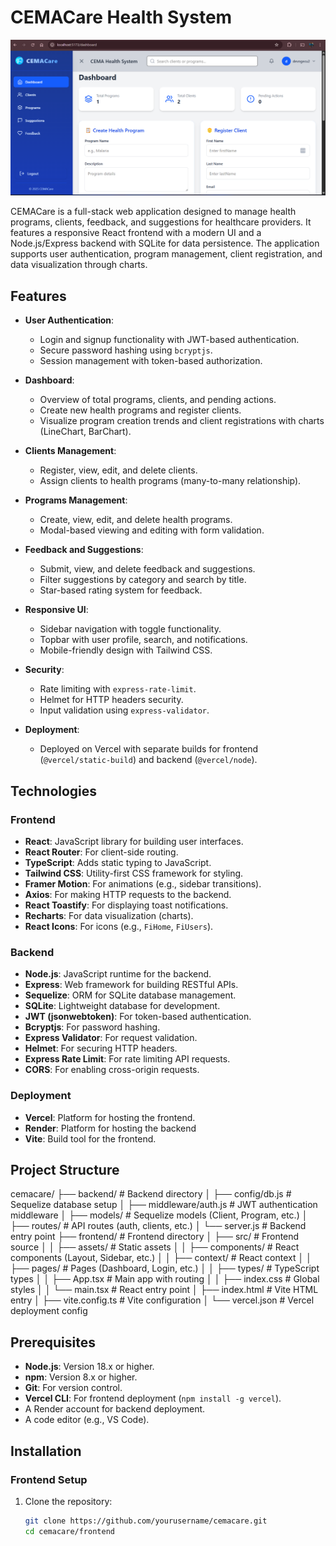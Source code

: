# CEMACare Health System

![alt text](src/assets/dashboard.png)

CEMACare is a full-stack web application designed to manage health programs, clients, feedback, and suggestions for healthcare providers. It features a responsive React frontend with a modern UI and a Node.js/Express backend with SQLite for data persistence. The application supports user authentication, program management, client registration, and data visualization through charts.

## Features

- **User Authentication**:

  - Login and signup functionality with JWT-based authentication.
  - Secure password hashing using `bcryptjs`.
  - Session management with token-based authorization.

- **Dashboard**:
  - Overview of total programs, clients, and pending actions.
  - Create new health programs and register clients.
  - Visualize program creation trends and client registrations with charts (LineChart, BarChart).

- **Clients Management**:
  - Register, view, edit, and delete clients.
  - Assign clients to health programs (many-to-many relationship).

- **Programs Management**:
  - Create, view, edit, and delete health programs.
  - Modal-based viewing and editing with form validation.

- **Feedback and Suggestions**:
  - Submit, view, and delete feedback and suggestions.
  - Filter suggestions by category and search by title.
  - Star-based rating system for feedback.

- **Responsive UI**:
  - Sidebar navigation with toggle functionality.
  - Topbar with user profile, search, and notifications.
  - Mobile-friendly design with Tailwind CSS.

- **Security**:
  - Rate limiting with `express-rate-limit`.
  - Helmet for HTTP headers security.
  - Input validation using `express-validator`.

- **Deployment**:
  - Deployed on Vercel with separate builds for frontend (`@vercel/static-build`) and backend (`@vercel/node`).

## Technologies

### Frontend
- **React**: JavaScript library for building user interfaces.
- **React Router**: For client-side routing.
- **TypeScript**: Adds static typing to JavaScript.
- **Tailwind CSS**: Utility-first CSS framework for styling.
- **Framer Motion**: For animations (e.g., sidebar transitions).
- **Axios**: For making HTTP requests to the backend.
- **React Toastify**: For displaying toast notifications.
- **Recharts**: For data visualization (charts).
- **React Icons**: For icons (e.g., `FiHome`, `FiUsers`).

### Backend
- **Node.js**: JavaScript runtime for the backend.
- **Express**: Web framework for building RESTful APIs.
- **Sequelize**: ORM for SQLite database management.
- **SQLite**: Lightweight database for development.
- **JWT (jsonwebtoken)**: For token-based authentication.
- **Bcryptjs**: For password hashing.
- **Express Validator**: For request validation.
- **Helmet**: For securing HTTP headers.
- **Express Rate Limit**: For rate limiting API requests.
- **CORS**: For enabling cross-origin requests.

### Deployment
- **Vercel**: Platform for hosting the frontend.
- **Render**: Platform for hosting the backend
- **Vite**: Build tool for the frontend.

## Project Structure
cemacare/
├── backend/                # Backend directory
│   ├── config/db.js        # Sequelize database setup
│   ├── middleware/auth.js  # JWT authentication middleware
│   ├── models/             # Sequelize models (Client, Program, etc.)
│   ├── routes/             # API routes (auth, clients, etc.)
│   └── server.js           # Backend entry point
├── frontend/               # Frontend directory
│   ├── src/                # Frontend source
│   │   ├── assets/         # Static assets
│   │   ├── components/     # React components (Layout, Sidebar, etc.)
│   │   ├── context/        # React context
│   │   ├── pages/          # Pages (Dashboard, Login, etc.)
│   │   ├── types/          # TypeScript types
│   │   ├── App.tsx         # Main app with routing
│   │   ├── index.css       # Global styles
│   │   └── main.tsx        # React entry point
│   ├── index.html          # Vite HTML entry
│   ├── vite.config.ts      # Vite configuration
│   └── vercel.json         # Vercel deployment config


## Prerequisites

- **Node.js**: Version 18.x or higher.
- **npm**: Version 8.x or higher.
- **Git**: For version control.
- **Vercel CLI**: For frontend deployment (`npm install -g vercel`).
- A Render account for backend deployment.
- A code editor (e.g., VS Code).

## Installation

### Frontend Setup
1. Clone the repository:
   ```bash
   git clone https://github.com/yourusername/cemacare.git
   cd cemacare/frontend
